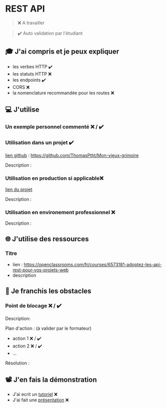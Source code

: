 # REST API

> ❌ A travailler

> ✔️ Auto validation par l'étudiant

## 🎓 J'ai compris et je peux expliquer

- les verbes HTTP  ✔️
- les statuts HTTP ❌ 
- les endpoints ✔️
- CORS ❌ 
- la nomenclature recommandée pour les routes ❌ 

## 💻 J'utilise

### Un exemple personnel commenté ❌ / ✔️

### Utilisation dans un projet  ✔️

[lien github](...) : https://github.com/ThomasPtht/Mon-vieux-grimoire

Description :

### Utilisation en production si applicable❌

[lien du projet](...)

Description :

### Utilisation en environement professionnel ❌ 

Description :

## 🌐 J'utilise des ressources

### Titre

- lien : https://openclassrooms.com/fr/courses/6573181-adoptez-les-api-rest-pour-vos-projets-web
- description

## 🚧 Je franchis les obstacles

### Point de blocage ❌ / ✔️

Description:

Plan d'action : (à valider par le formateur)

- action 1 ❌ / ✔️
- action 2 ❌ / ✔️
- ...

Résolution :

## 📽️ J'en fais la démonstration

- J'ai ecrit un [tutoriel](...) ❌ 
- J'ai fait une [présentation](...) ❌ 
